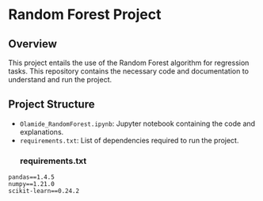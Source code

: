 # Random Forest Project

## Overview
This project entails the use of the Random Forest algorithm for regression tasks. This repository contains the necessary code and documentation to understand and run the project.

## Project Structure
- `Olamide_RandomForest.ipynb`: Jupyter notebook containing the code and explanations.
- `requirements.txt`: List of dependencies required to run the project.
  ### requirements.txt

```plaintext
pandas==1.4.5
numpy==1.21.0
scikit-learn==0.24.2

